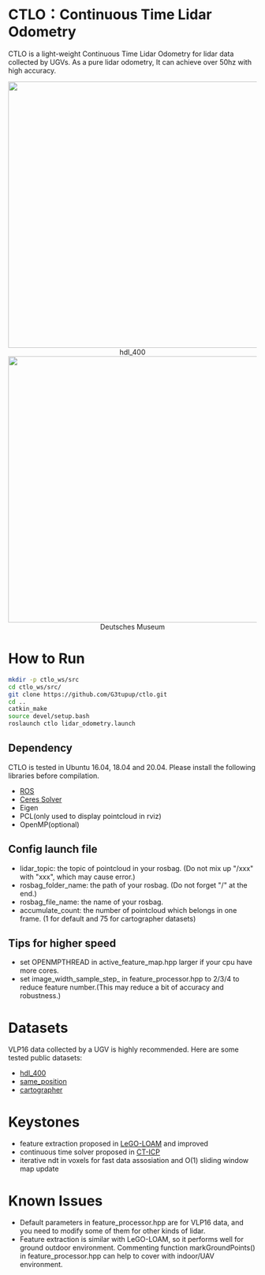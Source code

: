 # CTLO：Continuous Time Lidar Odometry

CTLO is a light-weight Continuous Time Lidar Odometry for lidar data collected by UGVs. As a pure lidar odometry, It can achieve over 50hz with high accuracy.

<div  align="center">  
<img src="image/hdl_400.png" width = "540" align=center />
</div>
<center>hdl_400</center>

<div  align="center">  
<img src="image/Deutsches Museum.png" width = "540" align=center />
</div>
<center>Deutsches Museum</center>


# How to Run

```bash
mkdir -p ctlo_ws/src
cd ctlo_ws/src/
git clone https://github.com/G3tupup/ctlo.git
cd ..
catkin_make
source devel/setup.bash
roslaunch ctlo lidar_odometry.launch
```

## Dependency

CTLO is tested in Ubuntu 16.04, 18.04 and 20.04. Please install the following libraries before compilation.

- [ROS](http://wiki.ros.org/ROS/Installation)
- [Ceres Solver](http://www.ceres-solver.org/installation.html)
- Eigen
- PCL(only used to display pointcloud in rviz)
- OpenMP(optional)

## Config launch file

- lidar_topic: the topic of pointcloud in your rosbag. (Do not mix up "/xxx" with "xxx", which may cause error.)
- rosbag_folder_name: the path of your rosbag. (Do not forget "/" at the end.)
- rosbag_file_name: the name of your rosbag.
- accumulate_count: the number of pointcloud which belongs in one frame. (1 for default and 75 for cartographer datasets)

## Tips for higher speed

- set OPENMPTHREAD in active_feature_map.hpp larger if your cpu have more cores.
- set image_width_sample_step_ in feature_processor.hpp to 2/3/4 to reduce feature number.(This may reduce a bit of accuracy and robustness.)

# Datasets

VLP16 data collected by a UGV is highly recommended. Here are some tested public datasets: 

- [hdl_400](https://github.com/koide3/hdl_graph_slam)
- [same_position](https://github.com/RobustFieldAutonomyLab/jackal_dataset_20170608)
- [cartographer](https://google-cartographer-ros.readthedocs.io/en/latest/data.html#id4)

# Keystones

- feature extraction proposed in [LeGO-LOAM](https://github.com/RobustFieldAutonomyLab/LeGO-LOAM) and improved
- continuous time solver proposed in [CT-ICP](https://github.com/jedeschaud/ct_icp)
- iterative ndt in voxels for fast data assosiation and O(1) sliding window map update

# Known Issues

- Default parameters in feature_processor.hpp are for VLP16 data, and you need to modify some of them for other kinds of lidar.
- Feature extraction is similar with LeGO-LOAM, so it performs well for ground outdoor environment. Commenting function markGroundPoints() in feature_processor.hpp can help to cover with indoor/UAV environment. 
